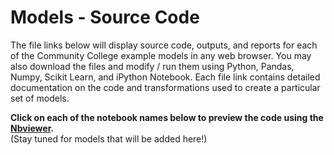 # Models - Source Code
The file links below will display source code, outputs, and reports for each of the Community College example models in any web browser.  You may also download the files and modify / run them using Python, Pandas, Numpy, Scikit Learn, and iPython Notebook.  Each file link contains detailed documentation on the code and transformations used to create a particular set of models.     

**Click on each of the notebook names below to preview the code using the [Nbviewer](nbviewer.jupyter.org).**  
(Stay tuned for models that will be added here!)
